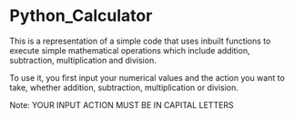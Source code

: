 # Python_Calculator
This is a representation of a simple code that uses inbuilt functions to execute simple mathematical operations which include addition, subtraction, multiplication and division.

To use it, you first input your numerical values and the action you want to take, whether addition, subtraction, multiplication or division. 

Note: YOUR INPUT ACTION MUST BE IN CAPITAL LETTERS
